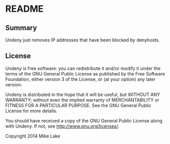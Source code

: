 # README

## Summary

Undeny just removes IP addresses that have been blocked by denyhosts.

## License

Undeny is free software: you can redistribute it and/or modify it
under the terms of the GNU General Public License as published by the Free Software 
Foundation, either version 3 of the License, or (at your option) any later version.

Undeny is distributed in the hope that it will be useful, but
WITHOUT ANY WARRANTY; without even the implied warranty of MERCHANTABILITY or
FITNESS FOR A PARTICULAR PURPOSE. See the GNU General Public License for more
details.

You should have received a copy of the GNU General Public License along with
Undeny. If not, see http://www.gnu.org/licenses/.

Copyright 2014 Mike Lake     

